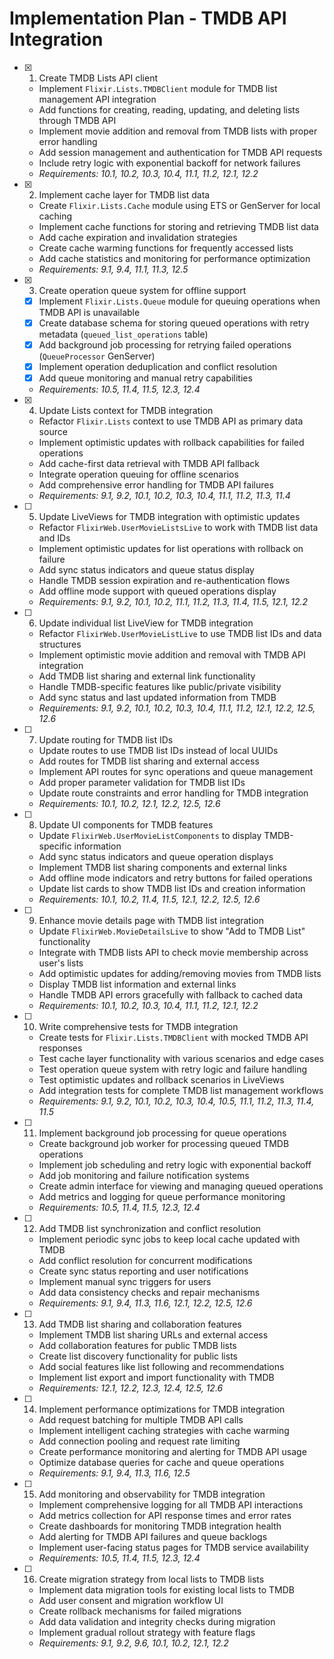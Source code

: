 # Implementation Plan - TMDB API Integration

- [x] 1. Create TMDB Lists API client
  - Implement `Flixir.Lists.TMDBClient` module for TMDB list management API integration
  - Add functions for creating, reading, updating, and deleting lists through TMDB API
  - Implement movie addition and removal from TMDB lists with proper error handling
  - Add session management and authentication for TMDB API requests
  - Include retry logic with exponential backoff for network failures
  - _Requirements: 10.1, 10.2, 10.3, 10.4, 11.1, 11.2, 12.1, 12.2_

- [x] 2. Implement cache layer for TMDB list data
  - Create `Flixir.Lists.Cache` module using ETS or GenServer for local caching
  - Implement cache functions for storing and retrieving TMDB list data
  - Add cache expiration and invalidation strategies
  - Create cache warming functions for frequently accessed lists
  - Add cache statistics and monitoring for performance optimization
  - _Requirements: 9.1, 9.4, 11.1, 11.3, 12.5_

- [x] 3. Create operation queue system for offline support
  - [x] Implement `Flixir.Lists.Queue` module for queuing operations when TMDB API is unavailable
  - [x] Create database schema for storing queued operations with retry metadata (`queued_list_operations` table)
  - [x] Add background job processing for retrying failed operations (`QueueProcessor` GenServer)
  - [x] Implement operation deduplication and conflict resolution
  - [x] Add queue monitoring and manual retry capabilities
  - _Requirements: 10.5, 11.4, 11.5, 12.3, 12.4_

- [x] 4. Update Lists context for TMDB integration
  - Refactor `Flixir.Lists` context to use TMDB API as primary data source
  - Implement optimistic updates with rollback capabilities for failed operations
  - Add cache-first data retrieval with TMDB API fallback
  - Integrate operation queuing for offline scenarios
  - Add comprehensive error handling for TMDB API failures
  - _Requirements: 9.1, 9.2, 10.1, 10.2, 10.3, 10.4, 11.1, 11.2, 11.3, 11.4_

- [ ] 5. Update LiveViews for TMDB integration with optimistic updates
  - Refactor `FlixirWeb.UserMovieListsLive` to work with TMDB list data and IDs
  - Implement optimistic updates for list operations with rollback on failure
  - Add sync status indicators and queue status display
  - Handle TMDB session expiration and re-authentication flows
  - Add offline mode support with queued operations display
  - _Requirements: 9.1, 9.2, 10.1, 10.2, 11.1, 11.2, 11.3, 11.4, 11.5, 12.1, 12.2_

- [ ] 6. Update individual list LiveView for TMDB integration
  - Refactor `FlixirWeb.UserMovieListLive` to use TMDB list IDs and data structures
  - Implement optimistic movie addition and removal with TMDB API integration
  - Add TMDB list sharing and external link functionality
  - Handle TMDB-specific features like public/private visibility
  - Add sync status and last updated information from TMDB
  - _Requirements: 9.1, 9.2, 10.1, 10.2, 10.3, 10.4, 11.1, 11.2, 12.1, 12.2, 12.5, 12.6_

- [ ] 7. Update routing for TMDB list IDs
  - Update routes to use TMDB list IDs instead of local UUIDs
  - Add routes for TMDB list sharing and external access
  - Implement API routes for sync operations and queue management
  - Add proper parameter validation for TMDB list IDs
  - Update route constraints and error handling for TMDB integration
  - _Requirements: 10.1, 10.2, 12.1, 12.2, 12.5, 12.6_

- [ ] 8. Update UI components for TMDB features
  - Update `FlixirWeb.UserMovieListComponents` to display TMDB-specific information
  - Add sync status indicators and queue operation displays
  - Implement TMDB list sharing components and external links
  - Add offline mode indicators and retry buttons for failed operations
  - Update list cards to show TMDB list IDs and creation information
  - _Requirements: 10.1, 10.2, 11.4, 11.5, 12.1, 12.2, 12.5, 12.6_

- [ ] 9. Enhance movie details page with TMDB list integration
  - Update `FlixirWeb.MovieDetailsLive` to show "Add to TMDB List" functionality
  - Integrate with TMDB lists API to check movie membership across user's lists
  - Add optimistic updates for adding/removing movies from TMDB lists
  - Display TMDB list information and external links
  - Handle TMDB API errors gracefully with fallback to cached data
  - _Requirements: 10.1, 10.2, 10.3, 10.4, 11.1, 11.2, 12.1, 12.2_

- [ ] 10. Write comprehensive tests for TMDB integration
  - Create tests for `Flixir.Lists.TMDBClient` with mocked TMDB API responses
  - Test cache layer functionality with various scenarios and edge cases
  - Test operation queue system with retry logic and failure handling
  - Test optimistic updates and rollback scenarios in LiveViews
  - Add integration tests for complete TMDB list management workflows
  - _Requirements: 9.1, 9.2, 10.1, 10.2, 10.3, 10.4, 10.5, 11.1, 11.2, 11.3, 11.4, 11.5_

- [ ] 11. Implement background job processing for queue operations
  - Create background job worker for processing queued TMDB operations
  - Implement job scheduling and retry logic with exponential backoff
  - Add job monitoring and failure notification systems
  - Create admin interface for viewing and managing queued operations
  - Add metrics and logging for queue performance monitoring
  - _Requirements: 10.5, 11.4, 11.5, 12.3, 12.4_

- [ ] 12. Add TMDB list synchronization and conflict resolution
  - Implement periodic sync jobs to keep local cache updated with TMDB
  - Add conflict resolution for concurrent modifications
  - Create sync status reporting and user notifications
  - Implement manual sync triggers for users
  - Add data consistency checks and repair mechanisms
  - _Requirements: 9.1, 9.4, 11.3, 11.6, 12.1, 12.2, 12.5, 12.6_

- [ ] 13. Add TMDB list sharing and collaboration features
  - Implement TMDB list sharing URLs and external access
  - Add collaboration features for public TMDB lists
  - Create list discovery functionality for public lists
  - Add social features like list following and recommendations
  - Implement list export and import functionality with TMDB
  - _Requirements: 12.1, 12.2, 12.3, 12.4, 12.5, 12.6_

- [ ] 14. Implement performance optimizations for TMDB integration
  - Add request batching for multiple TMDB API calls
  - Implement intelligent caching strategies with cache warming
  - Add connection pooling and request rate limiting
  - Create performance monitoring and alerting for TMDB API usage
  - Optimize database queries for cache and queue operations
  - _Requirements: 9.1, 9.4, 11.3, 11.6, 12.5_

- [ ] 15. Add monitoring and observability for TMDB integration
  - Implement comprehensive logging for all TMDB API interactions
  - Add metrics collection for API response times and error rates
  - Create dashboards for monitoring TMDB integration health
  - Add alerting for TMDB API failures and queue backlogs
  - Implement user-facing status pages for TMDB service availability
  - _Requirements: 10.5, 11.4, 11.5, 12.3, 12.4_

- [ ] 16. Create migration strategy from local lists to TMDB lists
  - Implement data migration tools for existing local lists to TMDB
  - Add user consent and migration workflow UI
  - Create rollback mechanisms for failed migrations
  - Add data validation and integrity checks during migration
  - Implement gradual rollout strategy with feature flags
  - _Requirements: 9.1, 9.2, 9.6, 10.1, 10.2, 12.1, 12.2_